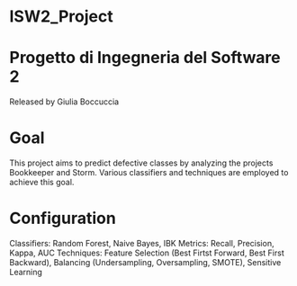 # ISW2_Project
# Progetto di Ingegneria del Software 2
Released by Giulia Boccuccia 

# Goal
This project aims to predict defective classes by analyzing the projects Bookkeeper and Storm. Various classifiers and techniques are employed to achieve this goal.

# Configuration
Classifiers: Random Forest, Naive Bayes, IBK 
Metrics: Recall, Precision, Kappa, AUC
Techniques: Feature Selection (Best Firtst Forward, Best First Backward), Balancing (Undersampling, Oversampling, SMOTE), Sensitive Learning

